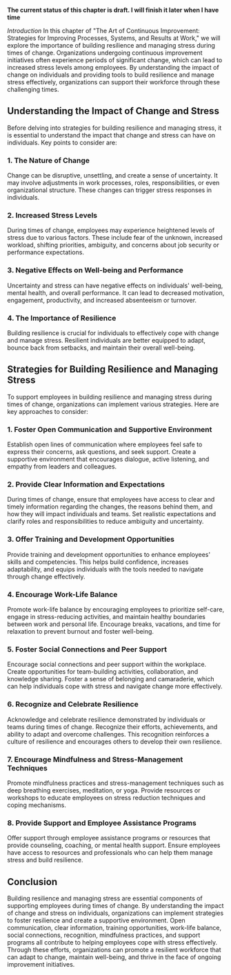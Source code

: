 **The current status of this chapter is draft. I will finish it later when I have time**

*Introduction* In this chapter of "The Art of Continuous Improvement: Strategies for Improving Processes, Systems, and Results at Work," we will explore the importance of building resilience and managing stress during times of change. Organizations undergoing continuous improvement initiatives often experience periods of significant change, which can lead to increased stress levels among employees. By understanding the impact of change on individuals and providing tools to build resilience and manage stress effectively, organizations can support their workforce through these challenging times.

Understanding the Impact of Change and Stress
---------------------------------------------

Before delving into strategies for building resilience and managing stress, it is essential to understand the impact that change and stress can have on individuals. Key points to consider are:

### 1. The Nature of Change

Change can be disruptive, unsettling, and create a sense of uncertainty. It may involve adjustments in work processes, roles, responsibilities, or even organizational structure. These changes can trigger stress responses in individuals.

### 2. Increased Stress Levels

During times of change, employees may experience heightened levels of stress due to various factors. These include fear of the unknown, increased workload, shifting priorities, ambiguity, and concerns about job security or performance expectations.

### 3. Negative Effects on Well-being and Performance

Uncertainty and stress can have negative effects on individuals' well-being, mental health, and overall performance. It can lead to decreased motivation, engagement, productivity, and increased absenteeism or turnover.

### 4. The Importance of Resilience

Building resilience is crucial for individuals to effectively cope with change and manage stress. Resilient individuals are better equipped to adapt, bounce back from setbacks, and maintain their overall well-being.

Strategies for Building Resilience and Managing Stress
------------------------------------------------------

To support employees in building resilience and managing stress during times of change, organizations can implement various strategies. Here are key approaches to consider:

### 1. Foster Open Communication and Supportive Environment

Establish open lines of communication where employees feel safe to express their concerns, ask questions, and seek support. Create a supportive environment that encourages dialogue, active listening, and empathy from leaders and colleagues.

### 2. Provide Clear Information and Expectations

During times of change, ensure that employees have access to clear and timely information regarding the changes, the reasons behind them, and how they will impact individuals and teams. Set realistic expectations and clarify roles and responsibilities to reduce ambiguity and uncertainty.

### 3. Offer Training and Development Opportunities

Provide training and development opportunities to enhance employees' skills and competencies. This helps build confidence, increases adaptability, and equips individuals with the tools needed to navigate through change effectively.

### 4. Encourage Work-Life Balance

Promote work-life balance by encouraging employees to prioritize self-care, engage in stress-reducing activities, and maintain healthy boundaries between work and personal life. Encourage breaks, vacations, and time for relaxation to prevent burnout and foster well-being.

### 5. Foster Social Connections and Peer Support

Encourage social connections and peer support within the workplace. Create opportunities for team-building activities, collaboration, and knowledge sharing. Foster a sense of belonging and camaraderie, which can help individuals cope with stress and navigate change more effectively.

### 6. Recognize and Celebrate Resilience

Acknowledge and celebrate resilience demonstrated by individuals or teams during times of change. Recognize their efforts, achievements, and ability to adapt and overcome challenges. This recognition reinforces a culture of resilience and encourages others to develop their own resilience.

### 7. Encourage Mindfulness and Stress-Management Techniques

Promote mindfulness practices and stress-management techniques such as deep breathing exercises, meditation, or yoga. Provide resources or workshops to educate employees on stress reduction techniques and coping mechanisms.

### 8. Provide Support and Employee Assistance Programs

Offer support through employee assistance programs or resources that provide counseling, coaching, or mental health support. Ensure employees have access to resources and professionals who can help them manage stress and build resilience.

Conclusion
----------

Building resilience and managing stress are essential components of supporting employees during times of change. By understanding the impact of change and stress on individuals, organizations can implement strategies to foster resilience and create a supportive environment. Open communication, clear information, training opportunities, work-life balance, social connections, recognition, mindfulness practices, and support programs all contribute to helping employees cope with stress effectively. Through these efforts, organizations can promote a resilient workforce that can adapt to change, maintain well-being, and thrive in the face of ongoing improvement initiatives.
